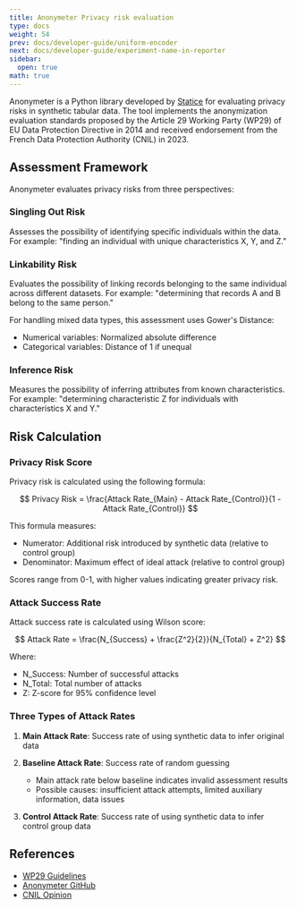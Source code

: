 ```yaml
---
title: Anonymeter Privacy risk evaluation
type: docs
weight: 54
prev: docs/developer-guide/uniform-encoder
next: docs/developer-guide/experiment-name-in-reporter
sidebar:
  open: true
math: true
---
```


Anonymeter is a Python library developed by [Statice](https://www.statice.ai/) for evaluating privacy risks in synthetic tabular data. The tool implements the anonymization evaluation standards proposed by the Article 29 Working Party (WP29) of EU Data Protection Directive in 2014 and received endorsement from the French Data Protection Authority (CNIL) in 2023.

## Assessment Framework

Anonymeter evaluates privacy risks from three perspectives:

### Singling Out Risk

Assesses the possibility of identifying specific individuals within the data. For example: "finding an individual with unique characteristics X, Y, and Z."

### Linkability Risk

Evaluates the possibility of linking records belonging to the same individual across different datasets. For example: "determining that records A and B belong to the same person."

For handling mixed data types, this assessment uses Gower's Distance:
- Numerical variables: Normalized absolute difference
- Categorical variables: Distance of 1 if unequal

### Inference Risk

Measures the possibility of inferring attributes from known characteristics. For example: "determining characteristic Z for individuals with characteristics X and Y."

## Risk Calculation

### Privacy Risk Score

Privacy risk is calculated using the following formula:

$$
Privacy Risk = \frac{Attack Rate_{Main} - Attack Rate_{Control}}{1 - Attack Rate_{Control}}
$$

This formula measures:
- Numerator: Additional risk introduced by synthetic data (relative to control group)
- Denominator: Maximum effect of ideal attack (relative to control group)

Scores range from 0-1, with higher values indicating greater privacy risk.

### Attack Success Rate

Attack success rate is calculated using Wilson score:

$$
Attack Rate = \frac{N_{Success} + \frac{Z^2}{2}}{N_{Total} + Z^2}
$$

Where:
- N_Success: Number of successful attacks
- N_Total: Total number of attacks
- Z: Z-score for 95% confidence level

### Three Types of Attack Rates

1. **Main Attack Rate**: Success rate of using synthetic data to infer original data

2. **Baseline Attack Rate**: Success rate of random guessing
   - Main attack rate below baseline indicates invalid assessment results
   - Possible causes: insufficient attack attempts, limited auxiliary information, data issues

3. **Control Attack Rate**: Success rate of using synthetic data to infer control group data

## References

- [WP29 Guidelines](https://ec.europa.eu/justice/article-29/documentation/opinion-recommendation/files/2014/wp216_en.pdf)
- [Anonymeter GitHub](https://github.com/statice/anonymeter)
- [CNIL Opinion](https://www.cnil.fr/en/home)
